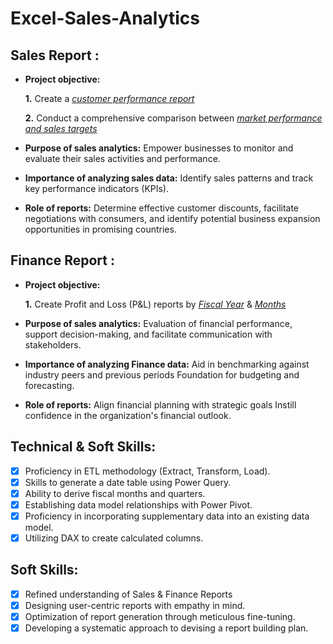 # Excel-Sales-Analytics

## Sales Report :


- **Project objective:** 

    **1.** Create a _[customer performance report](https://github.com/SnehaPurushothaman/Excel-Sales-Analytics/blob/main/Customer%20Net%20Sales%20Performance.pdf)_ 

    **2.** Conduct a comprehensive comparison between _[market performance and sales targets](https://github.com/SnehaPurushothaman/Excel-Sales-Analytics/blob/main/Market%20Performance%20vs%20Target.pdf)_

- **Purpose of sales analytics:** Empower businesses to monitor and evaluate their sales activities and performance.

- **Importance of analyzing sales data:** Identify sales patterns and track key performance indicators (KPIs).

- **Role of reports:** Determine effective customer discounts, facilitate negotiations with consumers, and identify potential business expansion opportunities in promising countries.


## Finance Report :

- **Project objective:** 

    **1.** Create Profit and Loss (P&L) reports by _[Fiscal Year](https://github.com/SnehaPurushothaman/Excel-Sales-Analytics/blob/main/P%20%26%20L%20Year.pdf)_ & _[Months](https://github.com/SnehaPurushothaman/Excel-Sales-Analytics/blob/main/P%20%26%20L%20Month.pdf)_ 

- **Purpose of sales analytics:** Evaluation of financial performance, support decision-making, and facilitate communication with stakeholders.

- **Importance of analyzing Finance data:** Aid in benchmarking against industry peers and previous periods Foundation for budgeting and forecasting.

- **Role of reports:** Align financial planning with strategic goals Instill confidence in the organization's financial outlook.


## Technical & Soft Skills:
- [x]	Proficiency in ETL methodology (Extract, Transform, Load).
- [x]	Skills to generate a date table using Power Query.
- [x]	Ability to derive fiscal months and quarters.
- [x]	Establishing data model relationships with Power Pivot.
- [x]	Proficiency in incorporating supplementary data into an existing data model.
- [x]	Utilizing DAX to create calculated columns.

## Soft Skills:
- [x]	Refined understanding of Sales & Finance Reports
- [x]	Designing user-centric reports with empathy in mind.
- [x]	Optimization of report generation through meticulous fine-tuning.
- [x]	Developing a systematic approach to devising a report building plan.
